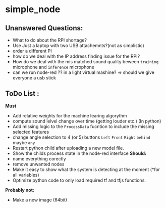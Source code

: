 # simple_node

## Unanswered Questions:
 * What to do about the RPI shortage?
 *  Use Just a laptop with two USB attachemnts?(not as simplistic)
 *  order a different PI
 * how do we deal with the IP address finding issue for the RPI?
 * How do we deal with the mis matched sound quality beween `training` microphone and `inference` microphone 
 * can we run node-red ?? in a light virtual mashine? 
    => should we give everyone a usb stick





## ToDo List :
 **Must**
 * Add relative weights for the machine learing algorythm
 * compute sound lelvel change over time (getting louder etc.) (In python)
 * Add missing logic to the `ProcessData` fucntion to include the missing selected features
 * change angle selection to 4 (or 5) buttons `Left` `Front`  `Right` `behind` maybe `any`
 * Restart python child after uploading a new model file.
 * Show the childs process state in the node-red interface
**Should:**
 * name everything corectly 
 * remove unwanted nodes 
 * Make it easy to show what the system is detecting at the moment (*for all variables)
 * Optimize python code to only load required tf and tfjs functions.

**Probably not:**
* Make a new image (64bit) 
